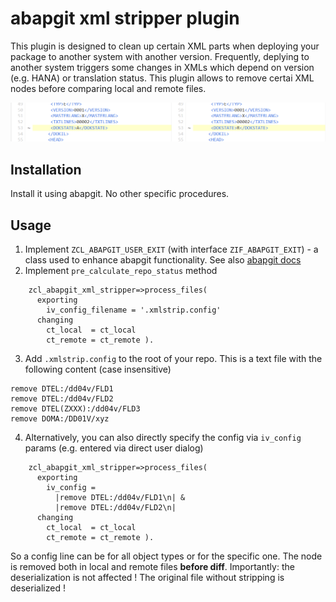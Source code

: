 # abapgit xml stripper plugin

This plugin is designed to clean up certain XML parts when deploying your package to another system with another version. Frequently, deplying to another system triggers some changes in XMLs which depend on version (e.g. HANA) or translation status. This plugin allows to remove certai XML nodes before comparing local and remote files.

![image](./image.png)

## Installation

Install it using abapgit. No other specific procedures.

## Usage

1) Implement `ZCL_ABAPGIT_USER_EXIT` (with interface `ZIF_ABAPGIT_EXIT`) - a class used to enhance abapgit functionality. See also [abapgit docs](https://docs.abapgit.org/ref-exits.html)
2) Implement `pre_calculate_repo_status` method

```abap
    zcl_abapgit_xml_stripper=>process_files(
      exporting
        iv_config_filename = '.xmlstrip.config'
      changing
        ct_local  = ct_local
        ct_remote = ct_remote ).
```

3) Add `.xmlstrip.config` to the root of your repo. This is a text file with the following content (case insensitive)

```
remove DTEL:/dd04v/FLD1
remove DTEL:/dd04v/FLD2
remove DTEL(ZXXX):/dd04v/FLD3
remove DOMA:/DD01V/xyz
```

4) Alternatively, you can also directly specify the config via `iv_config` params (e.g. entered via direct user dialog)

```abap
    zcl_abapgit_xml_stripper=>process_files(
      exporting
        iv_config =
          |remove DTEL:/dd04v/FLD1\n| &
          |remove DTEL:/dd04v/FLD2\n|
      changing
        ct_local  = ct_local
        ct_remote = ct_remote ).
```

So a config line can be for all object types or for the specific one. The node is removed both in local and remote files **before diff**. Importantly: the deserialization is not affected ! The original file without stripping is deserialized !

